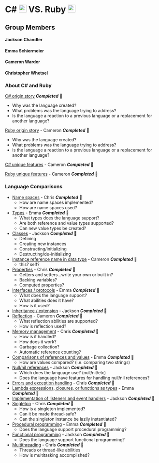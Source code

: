 # C# <img src="https://github.com/JChauncyChandler/CSharpvsRuby/blob/master/Assets/raw/master/C%23_Logo.png" width="25" height="25"> VS. Ruby <img src="https://github.com/JChauncyChandler/CSharpvsRuby/blob/master/Assets/raw/master/Ruby_Logo.png" width="25" height="25">

## Group Members 
#### Jackson Chandler
#### Emma Schiermeier
#### Cameron Warder
#### Christopher Whetsel 

### About C# and Ruby

[C# origin story](Files/C#OriginStory.md) **_Completed_** &#x1F34F;
  * Why was the language created?
  * What problems was the language trying to address?
  * Is the language a reaction to a previous language or a replacement for another language?
  
[Ruby origin story](Files/RubyOriginStory.md) - Cameron **_Completed_** &#x1F34F;
  * Why was the language created?
  * What problems was the language trying to address?
  * Is the language a reaction to a previous language or a replacement for another language?
  
[C# unique features](Files/CSharpUniqueFeatures.md) - Cameron **_Completed_** &#x1F34F;

[Ruby unique features](Files/RubyUniqueFeatures.md) - Cameron **_Completed_** &#x1F34F;

### Language Comparisons

* [Name spaces](Files/namespaces.md) - Chris **_Completed_** &#x1F34F;
  * How are name spaces implemented?
  * How are name spaces used?
* [Types](Files/dataTypes.md) - Emma **_Completed_** &#x1F34F;
    * What types does the language support?
    * Are both reference and value types supported?
    * Can new value types be created?
* [Classes](Files/ClassesComparison.md) - Jackson **_Completed_** &#x1F34F;
  * Defining
  * Creating new instances
  * Constructing/initializing
  * Destructing/de-initializing
* [Instance reference name in data type](Files/ReferenceToInstance.md) - Cameron **_Completed_** &#x1F34F;
  * this?  self?
* [Properties](Files/properties.md) - Chris **_Completed_** &#x1F34F;
  * Getters and setters...write your own or built in?
  * Backing variables?
  * Computed properties?
* [Interfaces / protocols](Files/interfaces.md) - Emma **_Completed_** &#x1F34F;
  * What does the language support?
  * What abilities does it have?
  * How is it used?
* [Inheritance / extension](Files/InheritanceComparison.md) - Jackson **_Completed_** &#x1F34F;
* [Reflection](Files/Reflection.md) - Cameron **_Completed_** &#x1F34F;
  * What reflection abilities are supported?
  * How is reflection used?
* [Memory management](Files/memoryManagement.md) - Chris **_Completed_** &#x1F34F;
  * How is it handled?
  * How does it work?
  * Garbage collection?
  * Automatic reference counting?
* [Comparisons of references and values](Files/Comparisons.md) - Emma **_Completed_** &#x1F34F;
  * How are values compared? (i.e. comparing two strings)
* [Null/nil references](Files/NullComparison.md) - Jackson **_Completed_** &#x1F34F;
  * Which does the language use? (null/nil/etc)
  * Does the language have features for handling null/nil references?
* [Errors and exception handling](Files/errorsAndExceptions.md) - Chris **_Completed_** &#x1F34F;
* [Lambda expressions, closures, or functions as types](Files/lambdasAndSuch.md) - Emma **_Completed_** &#x1F34F;
* [Implementation of listeners and event handlers](Files/EventHandler.md) - Jackson **_Completed_** &#x1F34F;
* [Singleton](Files/singleton.md) - Chris **_Completed_** &#x1F34F;
  * How is a singleton implemented?
  * Can it be made thread-safe?
  * Can the singleton instance be lazily instantiated?
* [Procedural programming](Files/procedural.md) - Emma **_Completed_** &#x1F34F;
  * Does the language support procedural programming?
* [Functional programming](Files/FunctionalProgrammingComparison.md) - Jackson **_Completed_** &#x1F34F;
  * Does the language support functional programming?
* [Multithreading](Files/threading.md) - Chris **_Completed_** &#x1F34F;
  * Threads or thread-like abilities
  * How is multitasking accomplished?
